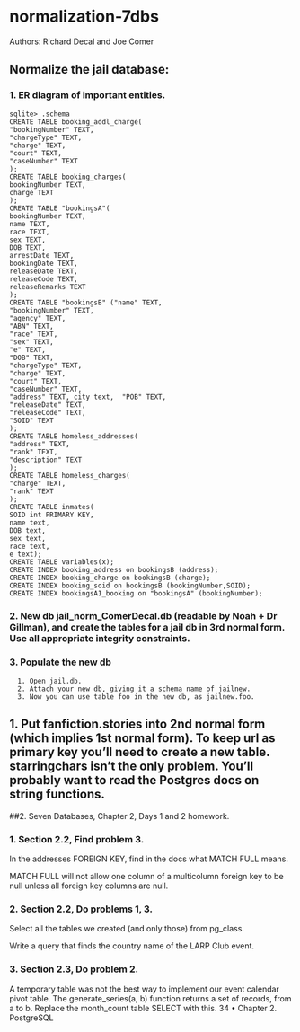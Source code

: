 # normalization-7dbs

Authors: Richard Decal and Joe Comer

## Normalize the jail database:
  ### 1. ER diagram of important entities.
    
    sqlite> .schema
    CREATE TABLE booking_addl_charge(
    "bookingNumber" TEXT,
    "chargeType" TEXT,
    "charge" TEXT,
    "court" TEXT,
    "caseNumber" TEXT
    );
    CREATE TABLE booking_charges(
    bookingNumber TEXT,
    charge TEXT
    );
    CREATE TABLE "bookingsA"(
    bookingNumber TEXT,
    name TEXT,
    race TEXT,
    sex TEXT,
    DOB TEXT,
    arrestDate TEXT,
    bookingDate TEXT,
    releaseDate TEXT,
    releaseCode TEXT,
    releaseRemarks TEXT
    );
    CREATE TABLE "bookingsB" ("name" TEXT,
    "bookingNumber" TEXT,
    "agency" TEXT,
    "ABN" TEXT,
    "race" TEXT,
    "sex" TEXT,
    "e" TEXT,
    "DOB" TEXT,
    "chargeType" TEXT,
    "charge" TEXT,
    "court" TEXT,
    "caseNumber" TEXT,
    "address" TEXT, city text,  "POB" TEXT,
    "releaseDate" TEXT,
    "releaseCode" TEXT,
    "SOID" TEXT
    );
    CREATE TABLE homeless_addresses(
    "address" TEXT,
    "rank" TEXT,
    "description" TEXT
    );
    CREATE TABLE homeless_charges(
    "charge" TEXT,
    "rank" TEXT
    );
    CREATE TABLE inmates(
    SOID int PRIMARY KEY,
    name text,
    DOB text,
    sex text,
    race text,
    e text);
    CREATE TABLE variables(x);
    CREATE INDEX booking_address on bookingsB (address);
    CREATE INDEX booking_charge on bookingsB (charge);
    CREATE INDEX booking_soid on bookingsB (bookingNumber,SOID);
    CREATE INDEX bookingsA1_booking on "bookingsA" (bookingNumber);


  ### 2. New db jail_norm_ComerDecal.db (readable by Noah + Dr Gillman), and create the tables for a jail db in 3rd normal form. Use all appropriate integrity constraints.
  
  ### 3. Populate the new db
   
      1. Open jail.db.
      2. Attach your new db, giving it a schema name of jailnew.
      3. Now you can use table foo in the new db, as jailnew.foo.
## 1. Put fanfiction.stories into 2nd normal form (which implies 1st normal form). To keep url as primary key you’ll need to create a new table. starringchars isn’t the only problem. You’ll probably want to read the Postgres docs on string functions. 

##2. Seven Databases, Chapter 2, Days 1 and 2 homework.
###   1. Section 2.2, Find problem 3.
In the addresses FOREIGN KEY, find in the docs what MATCH FULL means.

MATCH FULL will not allow one column of a multicolumn foreign key to be null unless all foreign key columns are null.

###   2. Section 2.2, Do problems 1, 3.
Select all the tables we created (and only those) from pg_class.

Write a query that finds the country name of the LARP Club event.
###   3. Section 2.3, Do problem 2.

A temporary table was not the best way to implement our event calendar
pivot table. The generate_series(a, b) function returns a set of records, from
a to b. Replace the month_count table SELECT with this.
34 • Chapter 2. PostgreSQL
